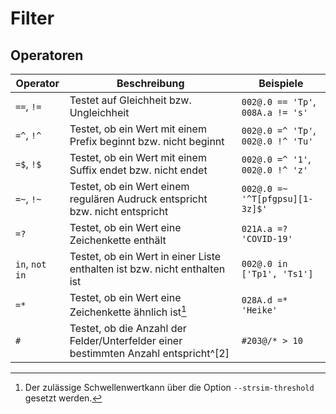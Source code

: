 # Filter

## Operatoren

| Operator       | Beschreibung                                                   | Beispiele                                     |
| -------------- | -------------------------------------------------------------- | --------------------------------------------- |
| `==`, `!=`     | Testet auf Gleichheit bzw. Ungleichheit                         | `002@.0 == 'Tp'`, `008A.a != 's'`             |
| `=^`, `!^`     | Testet, ob ein Wert mit einem Prefix beginnt bzw. nicht beginnt | `002@.0 =^ 'Tp'`, `002@.0 !^ 'Tu'`            |
| `=$`, `!$`     | Testet, ob ein Wert mit einem Suffix endet bzw. nicht endet     | `002@.0 =^ '1'`, `002@.0 !^ 'z'`              |
| `=~`, `!~`     | Testet, ob ein Wert einem regulären Audruck entspricht bzw. nicht entspricht | `002@.0 =~ '^T[pfgpsu][1-3z]$'`  |
| `=?`           | Testet, ob ein Wert eine Zeichenkette enthält                   | `021A.a =? 'COVID-19'`                        |
| `in`, `not in` | Testet, ob ein Wert in einer Liste enthalten ist bzw. nicht enthalten ist | `002@.0 in ['Tp1', 'Ts1']`          |
| `=*`           | Testet, ob ein Wert eine Zeichenkette ähnlich ist[^1]           | `028A.d =* 'Heike'`                           |
| `#`            | Testet, ob die Anzahl der Felder/Unterfelder einer bestimmten Anzahl entspricht^[2] | `#203@/* > 10`                | `


[^1]: Der zulässige Schwellenwertkann über die Option `--strsim-threshold` gesetzt werden.
[^2]: Beim `#`-Operator konnen die Vergleichsoperatren `>`, `>=`, `==`, `!=`, `<` und `<=` verwendet werden. Der Vergleichswert muss 
  immer einen positive Ganzzahl sein und ohne Anführungszeichen angegeben werden.
